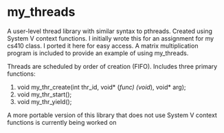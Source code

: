 # my_threads
A user-level thread library with similar syntax to pthreads. Created using System V context functions.
I initially wrote this for an assignment for my cs410 class. I ported it here for easy access. 
A matrix multiplication program is included to provide an example of using my_threads.

Threads are scheduled by order of creation (FIFO).
Includes three primary functions:
1. void my_thr_create(int thr_id, void* (*func) (void*), void* arg);
2. void my_thr_start();
3. void my_thr_yield();

A more portable version of this library that does not use System V context functions is currently being worked on
